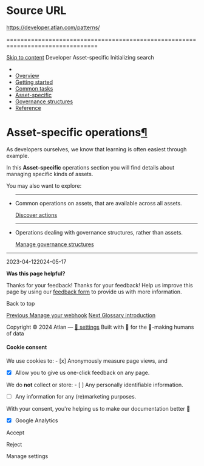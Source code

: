 # Source URL
https://developer.atlan.com/patterns/

================================================================================

<!--
canonical: https://developer.atlan.com/patterns/
meta-content-security-policy: object-src 'none'; base-uri 'self'; manifest-src 'self'; media-src 'self';
meta-description: Operations unique to specific types of assets, including details for creating different kinds of assets.
meta-generator: mkdocs-1.6.1, mkdocs-material-9.6.14
meta-og-description: Operations unique to specific types of assets, including details for creating different kinds of assets.
meta-og-image: https://developer.atlan.com/assets/images/social/patterns/index.png
meta-og-image-height: 630
meta-og-image-type: image/png
meta-og-image-width: 1200
meta-og-title: Asset-specific - Developer
meta-og-type: website
meta-og-url: https://developer.atlan.com/patterns/
meta-twitter:card: summary_large_image
meta-twitter:description: Operations unique to specific types of assets, including details for creating different kinds of assets.
meta-twitter:image: https://developer.atlan.com/assets/images/social/patterns/index.png
meta-twitter:title: Asset-specific - Developer
meta-viewport: width=device-width,initial-scale=1
title: Asset-specific - Developer
-->

[Skip to content](#asset-specific-operations) Developer Asset\-specific Initializing search 

* 
* [Overview](..)
* [Getting started](../getting-started/)
* [Common tasks](../snippets/)
* [Asset\-specific](./)
* [Governance structures](../governance/)
* [Reference](../reference/)

Asset\-specific operations[¶](#asset-specific-operations "Permanent link")
==========================================================================

As developers ourselves, we know that learning is often easiest through example.

In this **Asset\-specific** operations section you will find details about managing specific kinds of assets.

You may also want to explore:

* ---

    Common operations on assets, that are available across all assets.

     [Discover actions](../snippets/)
* ---

    Operations dealing with governance structures, rather than assets.

     [Manage governance structures](../governance/)

---

2023\-04\-122024\-05\-17

**Was this page helpful?**

Thanks for your feedback! Thanks for your feedback! Help us improve this page by using our [feedback form](https://docs.google.com/forms/d/e/1FAIpQLScfoq7vqEn8S4QvN0ehPp0MRy6WYK5x-okJDqD69lHgoPPWtg/viewform?usp=pp_url&entry.1800719315=/patterns/) to provide us with more information. 

Back to top

[Previous Manage your webhook](events/aws-lambda-webhooks/managing/) [Next Glossary introduction](../snippets/common-examples/glossary/) 

Copyright © 2024 Atlan — [🍪 settings](#__consent) 
Built with 💙 for the 🤖\-making humans of data 

#### Cookie consent

We use cookies to: - [x] Anonymously measure page views, and
- [x] Allow you to give us one\-click feedback on any page.

 We do **not** collect or store: - [ ] Any personally identifiable information.
- [ ] Any information for any (re)marketing purposes.

 With your consent, you're helping us to make our documentation better 💙

- [x] Google Analytics

Accept

Reject

Manage settings

